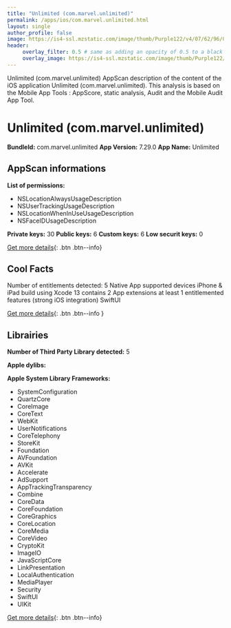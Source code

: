 ```yaml
---
title: "Unlimited (com.marvel.unlimited)"
permalink: /apps/ios/com.marvel.unlimited.html
layout: single
author_profile: false
image: https://is4-ssl.mzstatic.com/image/thumb/Purple122/v4/07/62/96/07629612-975f-e2dd-b914-551554f0719a/AppIcon-0-1x_U007emarketing-0-0-0-7-0-0-85-220.png/512x512bb.jpg
header: 
     overlay_filter: 0.5 # same as adding an opacity of 0.5 to a black background
     overlay_image: https://is4-ssl.mzstatic.com/image/thumb/Purple122/v4/07/62/96/07629612-975f-e2dd-b914-551554f0719a/AppIcon-0-1x_U007emarketing-0-0-0-7-0-0-85-220.png/512x512bb.jpg
---
```

Unlimited (com.marvel.unlimited) AppScan description of the content of the iOS application Unlimited (com.marvel.unlimited). This analysis is based on the Mobile App Tools : AppScore, static analysis, Audit and the Mobile Audit App Tool.

# Unlimited (com.marvel.unlimited)

**BundleId:** com.marvel.unlimited
**App Version:** 7.29.0
**App Name:** Unlimited


## AppScan informations 

**List of permissions:** 
- NSLocationAlwaysUsageDescription
- NSUserTrackingUsageDescription
- NSLocationWhenInUseUsageDescription
- NSFaceIDUsageDescription
  
  
**Private keys:** 30
**Public keys:** 6
**Custom keys:** 6
**Low securit keys:** 0
  
[Get more details](/pricing.html){: .btn .btn--info}

## Cool Facts

Number of entitlements detected: 5
Native App
supported devices iPhone & iPad
build using Xcode 13
contains 2 App extensions
at least 1 entitlemented features (strong iOS integration)
SwiftUI
  
[Get more details](/pricing.html){: .btn .btn--info }

## Librairies 
**Number of Third Party Library detected:** 5


**Apple dylibs:**


**Apple System Library Frameworks:**
- SystemConfiguration
- QuartzCore
- CoreImage
- CoreText
- WebKit
- UserNotifications
- CoreTelephony
- StoreKit
- Foundation
- AVFoundation
- AVKit
- Accelerate
- AdSupport
- AppTrackingTransparency
- Combine
- CoreData
- CoreFoundation
- CoreGraphics
- CoreLocation
- CoreMedia
- CoreVideo
- CryptoKit
- ImageIO
- JavaScriptCore
- LinkPresentation
- LocalAuthentication
- MediaPlayer
- Security
- SwiftUI
- UIKit


  
[Get more details](/pricing.html){: .btn .btn--info}

